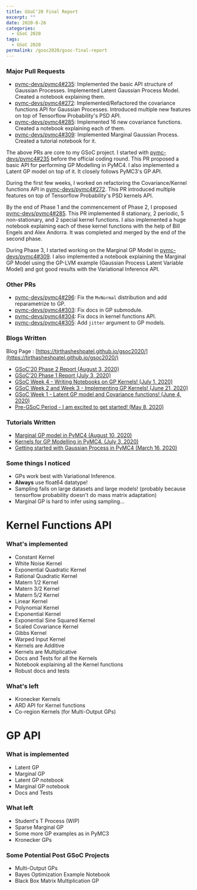 ```yaml
---
title: GSoC'20 Final Report
excerpt: ""
date: 2020-8-26
categories:
  - GSoC 2020
tags:
  - GSoC 2020
permalink: /gsoc2020/gsoc-final-report
---
```


### Major Pull Requests

- [pymc-devs/pymc4#235][1]: Implemented the basic API structure of Gaussian Processes. Implemented Latent Gaussian Process Model. Created a notebook explaining them.
- [pymc-devs/pymc4#272][2]: Implemented/Refactored the covariance functions API for Gaussian Processes. Introduced multiple new features on top of Tensorflow Probability's PSD API.
- [pymc-devs/pymc4#285][3]: Implemented 16 new covariance functions. Created a notebook explaining each of them.
- [pymc-devs/pymc4#309][4]: Implemented Marginal Gaussian Process. Created a tutorial notebook for it.

The above PRs are core to my GSoC project. I started with [pymc-devs/pymc4#235][1] before the official coding round. This PR proposed a basic API for performing GP Modelling in PyMC4. I also implemented a Latent GP model on top of it. It closely follows PyMC3's GP API.

During the first few weeks, I worked on refactoring the Covariance/Kernel functions API in [pymc-devs/pymc4#272][2]. This PR introduced multiple features on top of Tensorflow Probability's PSD kernels API.

By the end of Phase 1 and the commencement of Phase 2, I proposed [pymc-devs/pymc4#285][3]. This PR implemented 8 stationary, 2 periodic, 5 non-stationary, and 2 special kernel functions. I also implemented a huge notebook explaining each of these kernel functions with the help of Bill Engels and Alex Andorra. It was completed and merged by the end of the second phase.

During Phase 3, I started working on the Marginal GP Model in [pymc-devs/pymc4#309][4]. I also implemented a notebook explaining the Marginal GP Model using the GP-LVM example (Gaussian Process Latent Variable Model) and got good results with the Variational Inference API.

### Other PRs

- [pymc-devs/pymc4#296][5]: Fix the `MvNormal` distribution and add reparametrize to GP.
- [pymc-devs/pymc4#303][6]: Fix docs in GP submodule.
- [pymc-devs/pymc4#304][7]: Fix docs in kernel functions API.
- [pymc-devs/pymc4#305][8]: Add `jitter` argument to GP models.

### Blogs Written

Blog Page : [https://tirthasheshpatel.github.io/gsoc2020/](https://tirthasheshpatel.github.io/gsoc2020/)

- [GSoC'20 Phase 2 Report (August 3, 2020)](https://tirthasheshpatel.github.io/gsoc2020/gsoc-phase-2-summary)
- [GSoC'20 Phase 1 Report (July 3, 2020)](https://tirthasheshpatel.github.io/gsoc2020/gsoc-phase-1-summary)
- [GSoC Week 4 - Writing Notebooks on GP Kernels! (July 1, 2020)](https://tirthasheshpatel.github.io/gsoc2020/writing-notebooks-on-gp-kernels)
- [GSoC Week 2 and Week 3 - Implementing GP Kernels! (June 21, 2020)](https://tirthasheshpatel.github.io/gsoc2020/implementing-gp-kernels)
- [GSoC Week 1 - Latent GP model and Covariance functions! (June 4, 2020)](https://tirthasheshpatel.github.io/gsoc2020/latent-gp-model-and-covariance-functions)
- [Pre-GSoC Period - I am excited to get started! (May 8, 2020)](https://tirthasheshpatel.github.io/gsoc2020/pre-gsoc-period-i-am-excited-to-get-started)

### Tutorials Written

- [Marginal GP model in PyMC4 (August 10, 2020)](https://tirthasheshpatel.github.io/gsoc2020/marginal-gp-model-in-pymc4)
- [Kernels for GP Modelling in PyMC4. (July 3, 2020)](https://tirthasheshpatel.github.io/gsoc2020/kernels-for-gp-modelling-in-pymc4)
- [Getting started with Gaussian Process in PyMC4 (March 16, 2020)](https://tirthasheshpatel.github.io/gsoc2020/getting-started-with-gaussian-process-in-pymc4)

### Some things I noticed

- GPs work best with Variational Inference.
- **Always** use float64 datatype!
- Sampling fails on large datasets and large models! (probably because tensorflow probability doesn't do mass matrix adaptation)
- Marginal GP is hard to infer using sampling...

# Kernel Functions API

### What's implemented

- Constant Kernel
- White Noise Kernel
- Exponential Quadratic Kernel
- Rational Quadratic Kernel
- Matern 1/2 Kernel
- Matern 3/2 Kernel
- Matern 5/2 Kernel
- Linear Kernel
- Polynomial Kernel
- Exponential Kernel
- Exponential Sine Squared Kernel
- Scaled Covariance Kernel
- Gibbs Kernel
- Warped Input Kernel
- Kernels are Additive
- Kernels are Multiplicative
- Docs and Tests for all the Kernels
- Notebook explaining all the Kernel functions
- Robust docs and tests

### What's left

- Kronecker Kernels
- ARD API for Kernel functions
- Co-region Kernels (for Multi-Output GPs)

# GP API

### What is implemented

- Latent GP
- Marginal GP
- Latent GP notebook
- Marginal GP notebook
- Docs and Tests

### What left

- Student's T Process (WIP)
- Sparse Marginal GP
- Some more GP examples as in PyMC3
- Kronecker GPs

### Some Potential Post GSoC Projects

- Multi-Output GPs
- Bayes Optimization Example Notebook
- Black Box Matrix Multiplication GP

[1]: https://github.com/pymc-devs/pymc4/pull/235
[2]: https://github.com/pymc-devs/pymc4/pull/272
[3]: https://github.com/pymc-devs/pymc4/pull/285
[4]: https://github.com/pymc-devs/pymc4/pull/309
[5]: https://github.com/pymc-devs/pymc4/pull/296
[6]: https://github.com/pymc-devs/pymc4/pull/303
[7]: https://github.com/pymc-devs/pymc4/pull/304
[8]: https://github.com/pymc-devs/pymc4/pull/305
